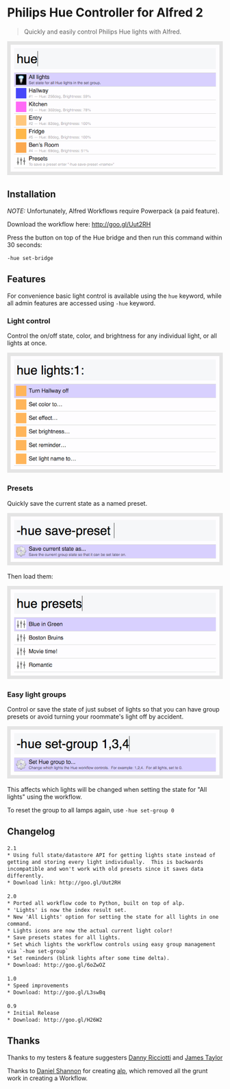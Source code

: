 # Philips Hue Controller for Alfred 2

> Quickly and easily control Philips Hue lights with Alfred.

![Index](/screenshots/index.png)

## Installation

*NOTE:* Unfortunately, Alfred Workflows require Powerpack (a paid feature).

Download the workflow here: http://goo.gl/Uut2RH

Press the button on top of the Hue bridge and then run this command within 30 seconds:

    -hue set-bridge

## Features

For convenience basic light control is available using the `hue` keyword, while all admin features are accessed using `-hue` keyword.

### Light control

Control the on/off state, color, and brightness for any individual light, or all lights at once.

![Light Control](/screenshots/light_control.png)

### Presets

Quickly save the current state as a named preset.

![Save Preset](/screenshots/save_preset.png)

Then load them:

![Presets](/screenshots/presets.png)

### Easy light groups

Control or save the state of just subset of lights so that you can have group presets or avoid turning your roommate's light off by accident.

![Set Group](/screenshots/set_group.png)

This affects which lights will be changed when setting the state for "All lights" using the workflow.

To reset the group to all lamps again, use `-hue set-group 0`

## Changelog

    2.1
    * Using full state/datastore API for getting lights state instead of getting and storing every light individually.  This is backwards incompatible and won't work with old presets since it saves data differently.
    * Download link: http://goo.gl/Uut2RH

    2.0
    * Ported all workflow code to Python, built on top of alp.
    * 'Lights' is now the index result set.
    * New 'All Lights' option for setting the state for all lights in one command.
    * Lights icons are now the actual current light color!
    * Save presets states for all lights.
    * Set which lights the workflow controls using easy group management via `-hue set-group`
    * Set reminders (blink lights after some time delta).
    * Download: http://goo.gl/6oZwOZ

    1.0
    * Speed improvements
    * Download: http://goo.gl/L3swBq

    0.9
    * Initial Release
    * Download: http://goo.gl/H26W2

## Thanks

Thanks to my testers & feature suggesters [Danny Ricciotti](https://github.com/objectiveSee) and [James Taylor](https://twitter.com/JamesCMTaylor)

Thanks to [Daniel Shannon](https://github.com/phyllisstein) for creating [alp](https://github.com/phyllisstein/alp), which removed all the grunt work in creating a Workflow.
